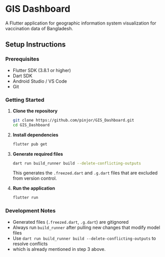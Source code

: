 # GIS Dashboard

A Flutter application for geographic information system visualization for vaccination data of Bangladesh.

## Setup Instructions

### Prerequisites

- Flutter SDK (3.8.1 or higher)
- Dart SDK
- Android Studio / VS Code
- Git

### Getting Started

1. **Clone the repository**

   ```bash
   git clone https://github.com/pinjor/GIS_Dashboard.git
   cd GIS_Dashboard
   ```

2. **Install dependencies**

   ```bash
   flutter pub get
   ```

3. **Generate required files**

   ```bash
   dart run build_runner build --delete-conflicting-outputs
   ```

   This generates the `.freezed.dart` and `.g.dart` files that are excluded from version control.

4. **Run the application**
   ```bash
   flutter run
   ```

### Development Notes

- Generated files (`.freezed.dart`, `.g.dart`) are gitignored
- Always run `build_runner` after pulling new changes that modify model files
- Use `dart run build_runner build --delete-conflicting-outputs` to resolve conflicts 
- which is already mentioned in step 3 above.
